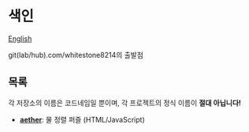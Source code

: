 # 색인

[English](./readme.md)

git(lab/hub).com/whitestone8214의 출발점


## 목록

각 저장소의 이름은 코드네임일 뿐이며, 각 프로젝트의 정식 이름이 **절대 아닙니다!**

- **[aether](https://gitlab.com/whitestone8214/aether)**: 물 정렬 퍼즐 (HTML/JavaScript)
